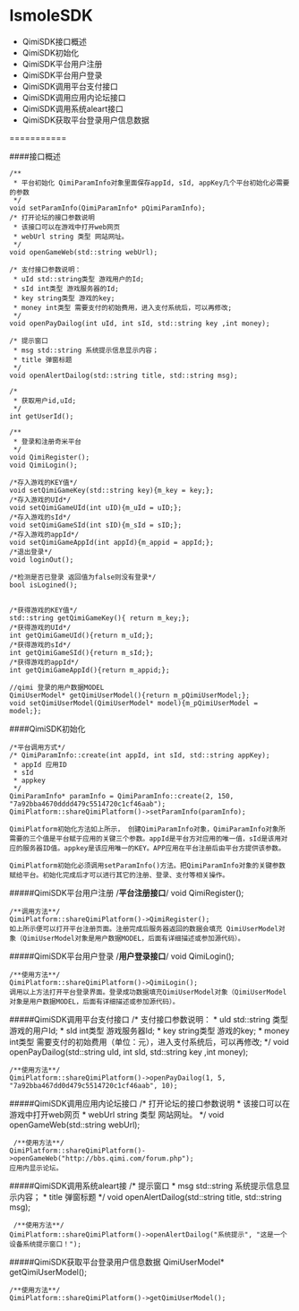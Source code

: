 IsmoleSDK
=========
- QimiSDK接口概述
- QimiSDK初始化
- QimiSDK平台用户注册
- QimiSDK平台用户登录
- QimiSDK调用平台支付接口
- QimiSDK调用应用内论坛接口
- QimiSDK调用系统aleart接口
- QimiSDK获取平台登录用户信息数据

===========

####接口概述

    /**
     * 平台初始化 QimiParamInfo对象里面保存appId, sId, appKey几个平台初始化必需要的参数
     */
    void setParamInfo(QimiParamInfo* pQimiParamInfo);
    /* 打开论坛的接口参数说明
     * 该接口可以在游戏中打开web网页
     * webUrl string 类型 网站网址。
     */
    void openGameWeb(std::string webUrl);
    
    /* 支付接口参数说明：
     * uId std::string类型 游戏用户的Id;
     * sId int类型 游戏服务器的Id;
     * key string类型 游戏的key;
     * money int类型 需要支付的初始费用，进入支付系统后，可以再修改;
     */
    void openPayDailog(int uId, int sId, std::string key ,int money);
    
    /* 提示窗口
     * msg std::string 系统提示信息显示内容；
     * title 弹窗标题
     */
    void openAlertDailog(std::string title, std::string msg);
    
    /*
     * 获取用户id,uId;
     */
    int getUserId();
    
    /**
     * 登录和注册奇米平台
     */
    void QimiRegister();
    void QimiLogin();
    
    /*存入游戏的KEY值*/
    void setQimiGameKey(std::string key){m_key = key;};
    /*存入游戏的UId*/
    void setQimiGameUId(int uID){m_uId = uID;};
    /*存入游戏的sId*/
    void setQimiGameSId(int sID){m_sId = sID;};
    /*存入游戏的appId*/
    void setQimiGameAppId(int appId){m_appid = appId;};
    /*退出登录*/
    void loginOut();

    /*检测是否已登录 返回值为false则没有登录*/
    bool isLogined();
    
    
    /*获得游戏的KEY值*/
    std::string getQimiGameKey(){ return m_key;};
    /*获得游戏的UId*/
    int getQimiGameUId(){return m_uId;};
    /*获得游戏的sId*/
    int getQimiGameSId(){return m_sId;};
    /*获得游戏的appId*/
    int getQimiGameAppId(){return m_appid;};
    
    //qimi 登录的用户数据MODEL
    QimiUserModel* getQimiUserModel(){return m_pQimiUserModel;};
    void setQimiUserModel(QimiUserModel* model){m_pQimiUserModel = model;};
    

####QimiSDK初始化

	/*平台调用方式*/
    /* QimiParamInfo::create(int appId, int sId, std::string appKey);
     * appId 应用ID
     * sId 
     * appkey
     */
    QimiParamInfo* paramInfo = QimiParamInfo::create(2, 150, "7a92bba4670dddd479c5514720c1cf46aab");
    QimiPlatform::shareQimiPlatform()->setParamInfo(paramInfo);

    QimiPlatform初始化方法如上所示， 创建QimiParamInfo对象，QimiParamInfo对象所需要的三个值是平台赋于应用的关键三个参数。appId是平台方对应用的唯一值，sId是该用对应的服务器ID值。appkey是该应用唯一的KEY。APP应用在平台注册后由平台方提供该参数。

    QimiPlatform初始化必须调用setParamInfo()方法。把QimiParamInfo对象的关键参数赋给平台。初始化完成后才可以进行其它的注册、登录、支付等相关操作。

#####QimiSDK平台用户注册
	/**平台注册接口**/
	void QimiRegister();

	/**调用方法**/
	QimiPlatform::shareQimiPlatform()->QimiRegister();
	如上所示便可以打开平台注册页面。注册完成后服务器返回的数据会填充 QimiUserModel对象（QimiUserModel对象是用户数据MODEL，后面有详细描述或参加源代码）。

#####QimiSDK平台用户登录
    /**用户登录接口**/
    void QimiLogin();

    /**使用方法**/
    QimiPlatform::shareQimiPlatform()->QimiLogin();
    调用以上方法打开平台登录界面。登录成功数据填充QimiUserModel对象（QimiUserModel对象是用户数据MODEL，后面有详细描述或参加源代码）。

#####QimiSDK调用平台支付接口
	/* 支付接口参数说明：
     * uId std::string 类型 游戏的用户Id;
     * sId int类型 游戏服务器Id;
     * key string类型 游戏的key;
     * money int类型 需要支付的初始费用（单位：元），进入支付系统后，可以再修改;
     */
    void openPayDailog(std::string uId, int sId, std::string key ,int money);

    /**使用方法**/
    QimiPlatform::shareQimiPlatform()->openPayDailog(1, 5, "7a92bba467dd0d479c5514720c1cf46aab", 10);

#####QimiSDK调用应用内论坛接口
	/* 打开论坛的接口参数说明
     * 该接口可以在游戏中打开web网页
     * webUrl string 类型 网站网址。
     */
    void openGameWeb(std::string webUrl);

     /**使用方法**/
    QimiPlatform::shareQimiPlatform()->openGameWeb("http://bbs.qimi.com/forum.php");
    应用内显示论坛。

#####QimiSDK调用系统aleart接
	/* 提示窗口
     * msg std::string 系统提示信息显示内容；
     * title 弹窗标题
     */
    void openAlertDailog(std::string title, std::string msg);

     /**使用方法**/
    QimiPlatform::shareQimiPlatform()->openAlertDailog("系统提示", "这是一个设备系统提示窗口！");
    
#####QimiSDK获取平台登录用户信息数据
	QimiUserModel* getQimiUserModel();

	/**使用方法**/
	QimiPlatform::shareQimiPlatform()->getQimiUserModel();















